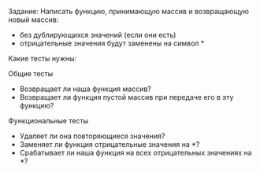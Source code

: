 Задание:
Написать функцию, принимающую массив и возвращающую новый массив:

- без дублирующихся значений (если они есть)
- отрицательные значения будут заменены на символ \*

Какие тесты нужны:

Общие тесты

- Возвращает ли наша функция массив?
- Возвращает ли функция пустой массив при передаче его в эту функцию?

Функциональные тесты

- Удаляет ли она повторяющиеся значения?
- Заменяет ли функция отрицательные значения на \*?
- Срабатывает ли наша функция на всех отрицательных значениях на \*?
